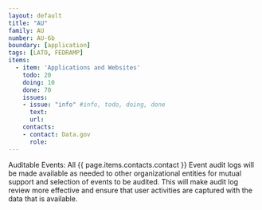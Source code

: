 ```yaml
---
layout: default
title: "AU"
family: AU
number: AU-6b
boundary: [application]
tags: [LATO, FEDRAMP]
items:
  - item: 'Applications and Websites'
    todo: 20
    doing: 10
    done: 70   
    issues:
    - issue: "info" #info, todo, doing, done
      text:
      url:
    contacts:
    - contact: Data.gov
      role:
---
```

Auditable Events:
All {{ page.items.contacts.contact }} Event audit logs will be made available as needed to other organizational entities for mutual support and selection of events to be audited. This will make audit log review more effective and ensure that user activities are captured with the data that is available.
